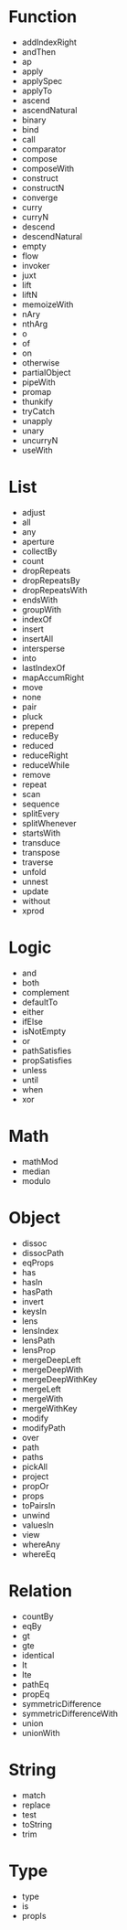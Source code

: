 # Function

- addIndexRight
- andThen
- ap
- apply
- applySpec
- applyTo
- ascend
- ascendNatural
- binary
- bind
- call
- comparator
- compose
- composeWith
- construct
- constructN
- converge
- curry
- curryN
- descend
- descendNatural
- empty
- flow
- invoker
- juxt
- lift
- liftN
- memoizeWith
- nAry
- nthArg
- o
- of
- on
- otherwise
- partialObject
- pipeWith
- promap
- thunkify
- tryCatch
- unapply
- unary
- uncurryN
- useWith

# List

- adjust
- all
- any
- aperture
- collectBy
- count
- dropRepeats
- dropRepeatsBy
- dropRepeatsWith
- endsWith
- groupWith
- indexOf
- insert
- insertAll
- intersperse
- into
- lastIndexOf
- mapAccumRight
- move
- none
- pair
- pluck
- prepend
- reduceBy
- reduced
- reduceRight
- reduceWhile
- remove
- repeat
- scan
- sequence
- splitEvery
- splitWhenever
- startsWith
- transduce
- transpose
- traverse
- unfold
- unnest
- update
- without
- xprod

# Logic

- and
- both
- complement
- defaultTo
- either
- ifElse
- isNotEmpty
- or
- pathSatisfies
- propSatisfies
- unless
- until
- when
- xor

# Math

- mathMod
- median
- modulo

# Object

- dissoc
- dissocPath
- eqProps
- has
- hasIn
- hasPath
- invert
- keysIn
- lens
- lensIndex
- lensPath
- lensProp
- mergeDeepLeft
- mergeDeepWith
- mergeDeepWithKey
- mergeLeft
- mergeWith
- mergeWithKey
- modify
- modifyPath
- over
- path
- paths
- pickAll
- project
- propOr
- props
- toPairsIn
- unwind
- valuesIn
- view
- whereAny
- whereEq

# Relation

- countBy
- eqBy
- gt
- gte
- identical
- lt
- lte
- pathEq
- propEq
- symmetricDifference
- symmetricDifferenceWith
- union
- unionWith

# String

- match
- replace
- test
- toString
- trim

# Type

- type
- is
- propIs
